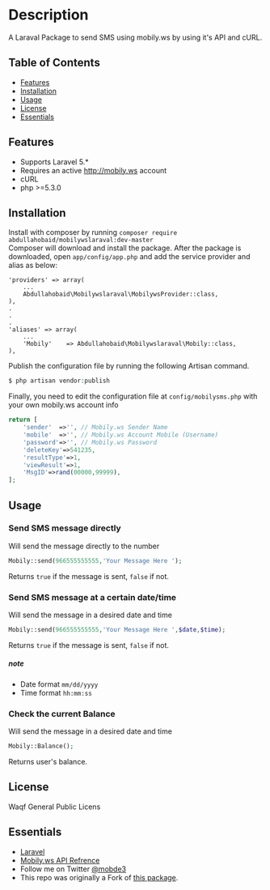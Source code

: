 # Description

A Laraval Package to send SMS using mobily.ws by using it's API and cURL.

## Table of Contents

- [Features](#features)
- [Installation](#installation)
- [Usage](#usage)
- [License](#License)
- [Essentials](#essentials)

## Features

* Supports Laravel 5.*
* Requires an active http://mobily.ws account 
* cURL 
* php >=5.3.0

## Installation

Install with composer by running  `composer require abdullahobaid/mobilywslaraval:dev-master`  
Composer will download and install the package. After the package is downloaded, 
open `app/config/app.php` and add the service provider and alias as below:

    'providers' => array(
        ...
        Abdullahobaid\Mobilywslaraval\MobilywsProvider::class,
    ),
    .
    .
    .
    'aliases' => array(
        ...
        'Mobily'    => Abdullahobaid\Mobilywslaraval\Mobily::class,
    ),


Publish the configuration file by running the following Artisan command.

```php
$ php artisan vendor:publish
```
Finally, you need to edit the configuration file at  `config/mobilysms.php` with your own mobily.ws account info
```php 
return [
	'sender'  =>'', // Mobily.ws Sender Name
	'mobile'  =>'', // Mobily.ws Account Mobile (Username)
	'password'=>'', // Mobily.ws Password
	'deleteKey'=>541235, 
	'resultType'=>1,
	'viewResult'=>1, 
	'MsgID'=>rand(00000,99999), 
];

```


## Usage
### Send SMS message directly
Will send the message directly to the number
```php 
Mobily::send(966555555555,'Your Message Here ');
```
Returns `true` if the message is sent, `false` if not.
### Send SMS message at a certain date/time
Will send the message in a desired date and time
```php 
Mobily::send(966555555555,'Your Message Here ',$date,$time);
```
Returns `true` if the message is sent, `false` if not.
##### note
* Date format `mm/dd/yyyy`
* Time format `hh:mm:ss`
### Check the current Balance
Will send the message in a desired date and time
```php 
Mobily::Balance();
```
Returns user's balance.
## License

Waqf General Public Licens

## Essentials
* [Laravel](https://laravel.com)
* [Mobily.ws API Refrence](https://www.mobily.ws/en/api-scripts.html)
* Follow me on Twitter [@mobde3](https://twitter.com/mobde3/)
* This repo was originally a Fork of [this package](https://github.com/arabnewscms/mobilysms).